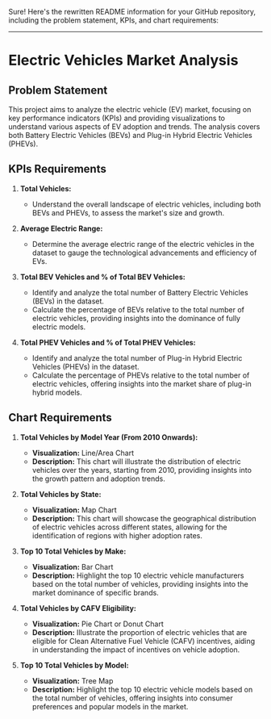 Sure! Here's the rewritten README information for your GitHub repository, including the problem statement, KPIs, and chart requirements:

---

# Electric Vehicles Market Analysis

## Problem Statement

This project aims to analyze the electric vehicle (EV) market, focusing on key performance indicators (KPIs) and providing visualizations to understand various aspects of EV adoption and trends. The analysis covers both Battery Electric Vehicles (BEVs) and Plug-in Hybrid Electric Vehicles (PHEVs).

## KPIs Requirements

1. **Total Vehicles:**
   - Understand the overall landscape of electric vehicles, including both BEVs and PHEVs, to assess the market's size and growth.

2. **Average Electric Range:**
   - Determine the average electric range of the electric vehicles in the dataset to gauge the technological advancements and efficiency of EVs.

3. **Total BEV Vehicles and % of Total BEV Vehicles:**
   - Identify and analyze the total number of Battery Electric Vehicles (BEVs) in the dataset.
   - Calculate the percentage of BEVs relative to the total number of electric vehicles, providing insights into the dominance of fully electric models.

4. **Total PHEV Vehicles and % of Total PHEV Vehicles:**
   - Identify and analyze the total number of Plug-in Hybrid Electric Vehicles (PHEVs) in the dataset.
   - Calculate the percentage of PHEVs relative to the total number of electric vehicles, offering insights into the market share of plug-in hybrid models.

## Chart Requirements

1. **Total Vehicles by Model Year (From 2010 Onwards):**
   - **Visualization:** Line/Area Chart
   - **Description:** This chart will illustrate the distribution of electric vehicles over the years, starting from 2010, providing insights into the growth pattern and adoption trends.

2. **Total Vehicles by State:**
   - **Visualization:** Map Chart
   - **Description:** This chart will showcase the geographical distribution of electric vehicles across different states, allowing for the identification of regions with higher adoption rates.

3. **Top 10 Total Vehicles by Make:**
   - **Visualization:** Bar Chart
   - **Description:** Highlight the top 10 electric vehicle manufacturers based on the total number of vehicles, providing insights into the market dominance of specific brands.

4. **Total Vehicles by CAFV Eligibility:**
   - **Visualization:** Pie Chart or Donut Chart
   - **Description:** Illustrate the proportion of electric vehicles that are eligible for Clean Alternative Fuel Vehicle (CAFV) incentives, aiding in understanding the impact of incentives on vehicle adoption.

5. **Top 10 Total Vehicles by Model:**
   - **Visualization:** Tree Map
   - **Description:** Highlight the top 10 electric vehicle models based on the total number of vehicles, offering insights into consumer preferences and popular models in the market.

